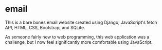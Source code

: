 # email
This is a bare bones email website created using Django, JavaScript's fetch API, HTML, CSS, Bootstrap, and SQLite. 

 As someone fairly new to web programming, this web application was a challenge, but I now feel significantly more comfortable using JavaScript.

